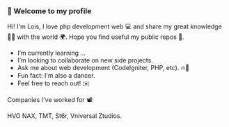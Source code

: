 ###   👋 Welcome to my profile 

Hi! I'm Lois, I love php development web 💻 and share my great knowledge 🧠💪 with the world 🌍. 
Hope you find useful my public repos 💩.

- I’m currently learning ...
- I’m looking to collaborate on new side projects.
- Ask me about web development (CodeIgniter, PHP, etc). 🔥🚀
- Fun fact: I'm also a dancer.
- Feel free to reach out! ✉️ 



Companies I've worked for 📽️

HVO NAX, TMT, St6r, Vniversal Ztudios.
